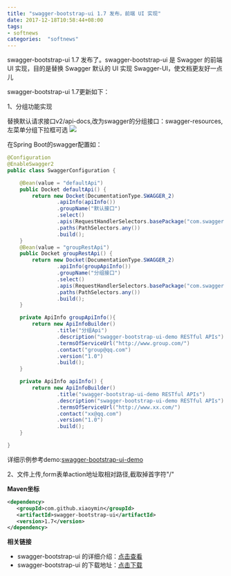 ```yaml
---
title: "swagger-bootstrap-ui 1.7 发布，前端 UI 实现"
date: 2017-12-18T10:58:44+08:00
tags:
- softnews
categories:  "softnews" 
---
```

swagger-bootstrap-ui 1.7 发布了。swagger-bootstrap-ui 是 Swagger 的前端 UI 实现，目的是替换 Swagger 默认的 UI 实现 Swagger-UI，使文档更友好一点儿

swagger-bootstrap-ui 1.7更新如下：

1、分组功能实现

替换默认请求接口v2/api-docs,改为swagger的分组接口：swagger-resources,左菜单分组下拉框可选
![](group.jpg)

在Spring Boot的swagger配置如：
```java
@Configuration
@EnableSwagger2
public class SwaggerConfiguration {

    @Bean(value = "defaultApi")
    public Docket defaultApi() {
        return new Docket(DocumentationType.SWAGGER_2)
                .apiInfo(apiInfo())
                .groupName("默认接口")
                .select()
                .apis(RequestHandlerSelectors.basePackage("com.swagger.bootstrap.ui.demo.controller"))
                .paths(PathSelectors.any())
                .build();
    }
    @Bean(value = "groupRestApi")
    public Docket groupRestApi() {
        return new Docket(DocumentationType.SWAGGER_2)
                .apiInfo(groupApiInfo())
                .groupName("分组接口")
                .select()
                .apis(RequestHandlerSelectors.basePackage("com.swagger.bootstrap.ui.demo.group"))
                .paths(PathSelectors.any())
                .build();
    }

    private ApiInfo groupApiInfo(){
        return new ApiInfoBuilder()
                .title("分组Api")
                .description("swagger-bootstrap-ui-demo RESTful APIs")
                .termsOfServiceUrl("http://www.group.com/")
                .contact("group@qq.com")
                .version("1.0")
                .build();
    }

    private ApiInfo apiInfo() {
        return new ApiInfoBuilder()
                .title("swagger-bootstrap-ui-demo RESTful APIs")
                .description("swagger-bootstrap-ui-demo RESTful APIs")
                .termsOfServiceUrl("http://www.xx.com/")
                .contact("xx@qq.com")
                .version("1.0")
                .build();
    }

}
```

详细示例参考demo:[swagger-bootstrap-ui-demo](https://gitee.com/xiaoym/swagger-bootstrap-ui-demo)

2、文件上传,form表单action地址取相对路径,截取掉首字符"/"

**Maven坐标**

```xml
<dependency>
   <groupId>com.github.xiaoymin</groupId>
   <artifactId>swagger-bootstrap-ui</artifactId>
   <version>1.7</version>
</dependency>
```

**相关链接**

- swagger-bootstrap-ui 的详细介绍：[点击查看](https://www.oschina.net/p/swagger-bootstrap-ui)
- swagger-bootstrap-ui 的下载地址：[点击下载](https://git.oschina.net/xiaoym/swagger-bootstrap-ui/releases)